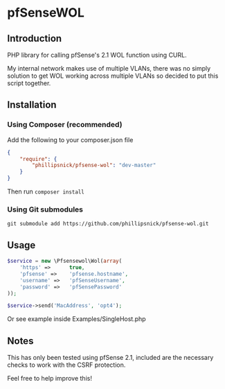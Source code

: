 # pfSenseWOL

## Introduction

PHP library for calling pfSense's 2.1 WOL function using CURL.

My internal network makes use of multiple VLANs, there was no simply solution to get WOL working across multiple VLANs so decided to put this script together.


## Installation

### Using Composer (recommended)

Add the following to your composer.json file

```json
{
    "require": {
        "phillipsnick/pfsense-wol": "dev-master"
    }
}
```

Then run `composer install`


### Using Git submodules

    git submodule add https://github.com/phillipsnick/pfsense-wol.git 


## Usage

```php
$service = new \Pfsensewol\Wol(array(
    'https' =>      true,
    'pfsense' =>    'pfsense.hostname',
    'username' =>   'pfSenseUsername',
    'password' =>   'pfSensePassword'
));

$service->send('MacAddress', 'opt4');
```

Or see example inside Examples/SingleHost.php

## Notes

This has only been tested using pfSense 2.1, included are the necessary checks to work with the CSRF protection. 

Feel free to help improve this! 
